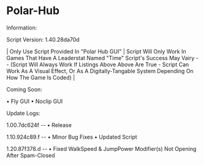 # Polar-Hub

Information:

Script Version:
1.40.28da70d

| Only Use Script Provided In "Polar Hub GUI"
| Script Will Only Work In Games That Have A Leaderstat Named "Time"
Script's Success May Vairy -- (Script Will Always Work If Listings Above Above Are True - Script Can Work As A Visual Effect, Or As A Digitally-Tangable System Depending On How The Game Is Coded) |

Coming Soon:

• Fly GUI
• Noclip GUI

Update Logs:

1.00.7dc624f --
• Release

1.10.924c89.f --
• Minor Bug Fixes
• Updated Script

1.20.87f378.d --
• Fixed WalkSpeed & JumpPower Modifier(s) Not Opening After Spam-Closed
